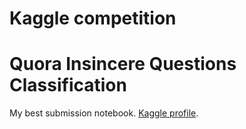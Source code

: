 # Kaggle competition 
# Quora Insincere Questions Classification

My best submission notebook. [Kaggle profile](https://www.kaggle.com/earnye).
